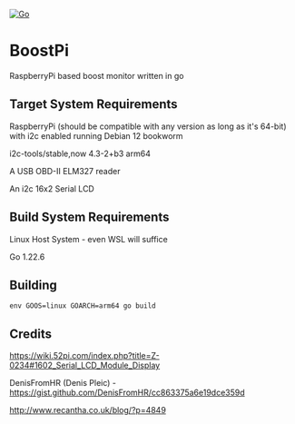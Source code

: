 [![Go](https://github.com/hamburgertrain/BoostPi/actions/workflows/go.yml/badge.svg)](https://github.com/hamburgertrain/BoostPi/actions/workflows/go.yml)

# BoostPi
RaspberryPi based boost monitor written in go

## Target System Requirements
RaspberryPi (should be compatible with any version as long as it's 64-bit) with i2c enabled running Debian 12 bookworm

i2c-tools/stable,now 4.3-2+b3 arm64

A USB OBD-II ELM327 reader

An i2c 16x2 Serial LCD

## Build System Requirements
Linux Host System - even WSL will suffice

Go 1.22.6

## Building
`env GOOS=linux GOARCH=arm64 go build`

## Credits
https://wiki.52pi.com/index.php?title=Z-0234#1602_Serial_LCD_Module_Display

DenisFromHR (Denis Pleic) - https://gist.github.com/DenisFromHR/cc863375a6e19dce359d

http://www.recantha.co.uk/blog/?p=4849
